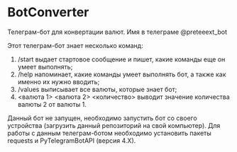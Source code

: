 # BotConverter
Телеграм-бот для конвертации валют.
Имя в телеграме @preteeext_bot

Этот телеграм-бот знает несколько команд:
1. /start выдает стартовое сообщение и пишет, какие команды еще он умеет выполнять;
2. /help напоминает, какие команды умеет выполнять бот, а также как именно их нужно вводить;
3. /values выписывает все валюты, которые знает бот;
4. <валюта 1> <валюта 2> <количество> выводит значение количества валюты 2 от валюты 1.

Данный бот не запущен, необходимо запустить бот со своего устройства (загрузить данный репозиторий на свой компьютер).
Для работы с данным телеграм-ботом необходимо установить пакеты requests и PyTelegramBotAPI (версия 4.X).